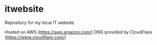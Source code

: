 # itwebsite
Repository for my local IT website.

Hosted on AWS (https://aws.amazon.com/)
DNS provided by CloudFlare (https://www.cloudflare.com/)
